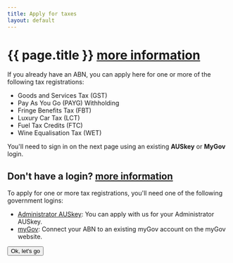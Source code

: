 ```yaml
---
title: Apply for taxes
layout: default
---
```

<h1 id="heading" tabindex="-1">{{ page.title }} <a class="cd-btn help" href="#"><span>more information</span></a></h1>

<div class="grid-row clearfix">
    <div class="col7">
		<p>If you already have an ABN, you can apply here for one or more of the following tax registrations:</p>
		<ul>
			<li>Goods and Services Tax (GST)</li>
			<li>Pay As You Go (PAYG) Withholding</li>
			<li>Fringe Benefits Tax (FBT)</li>
			<li>Luxury Car Tax (LCT)</li>
			<li>Fuel Tax Credits (FTC)</li>
			<li>Wine Equalisation Tax (WET)</li>
		</ul>
        <p>You'll need to sign in on the next page using an existing <strong>AUSkey</strong> or <strong>MyGov</strong> login.</p>
    </div>
    <div class="col5 last">
        <div class="registration-tip">
            <h2>Don't have a login? <a class="cd-btn help" href="#"><span>more information</span></a></h2>
			<p>To apply for one or more tax registrations, you'll need one of the following government logins:</p>
			<ul>
				<li><a href="#">Administrator AUSkey</a>: You can apply with us for your Administrator AUSkey.</li>
				<li><a href="#">myGov</a>: Connect your ABN to an existing myGov account on the myGov website.</li>
			</ul>
        </div>
		<!-- <p style="font-size: 90%">Want to check the status of your previous applications?</p>
		<p style="font-size: 90%">Find them on your <button type="button" class="btn btn-small" onclick="location.href='dashboard'">Application summary</button></p> -->
    </div>
</div>
<div class="grid-row clearfix">
    <div class="col12 last">
		<p><button type="button" class="btn btn-default" onclick="window.location = 'aba-login.html'">Ok, let's go</button></p>
	</div>
</div>